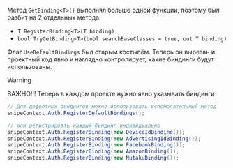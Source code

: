 Метод `GetBinding<T>()` выполнял больше одной функции, поэтому был разбит на 2 отдельных метода:
- `T RegisterBinding<T>(T binding)`
- `bool TryGetBinding<T>(bool searchBaseClasses = true, out T binding)`

Флаг `UseDefaultBindings` был старым костылём. Теперь он вырезан и проектный код явно и наглядно контролирует, какие биндинги будут использованы.
>[!warning] 
> ВАЖНО!!!
> Теперь в каждом проекте нужно явно указывать биндинги
>

```cs
// Для дефолтных биндингов можно использовать вспомогательный метод
snipeContext.Auth.RegisterDefaultBindings();

// или регистрировть каждый биндинг индивидуально
snipeContext.Auth.RegisterBinding(new DeviceIdBinding());  
snipeContext.Auth.RegisterBinding(new AdvertisingIdBinding());  
snipeContext.Auth.RegisterBinding(new FacebookBinding());  
snipeContext.Auth.RegisterBinding(new AmazonBinding());  
snipeContext.Auth.RegisterBinding(new NutakuBinding());
```
